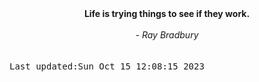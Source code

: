 
<div align="center"><b><span>Life is trying things to see if they work.</span></b><br><br><i> - Ray Bradbury</i></div>
<br><br><kbd>Last updated:Sun Oct 15 12:08:15 2023</kbd>